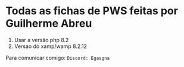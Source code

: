 # **Todas as fichas de PWS feitas por Guilherme Abreu** 

1. Usar a versão php 8.2
2. Versao do xamp/wamp 8.2.12

Para comunicar comigo:
	```
 Discord: Egasgna
	```
